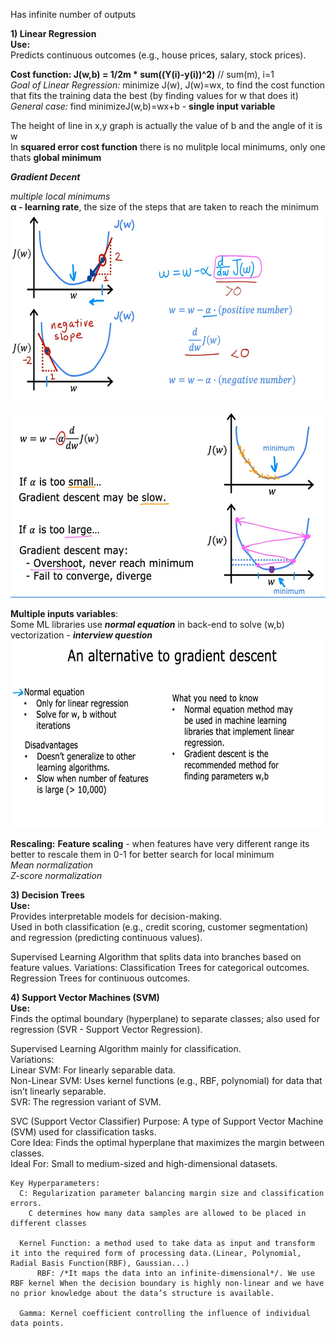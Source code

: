 Has infinite number of outputs

**1) Linear Regression**  
**Use:**  
    Predicts continuous outcomes (e.g., house prices, salary, stock prices).
   
  **Cost function: J(w,b) = 1/2m * sum((Y(i)-y(i))^2)** // sum(m), i=1  
  *Goal of Linear Regression:* minimize J(w), J(w)=wx, to find the cost function that fits the training data the best (by finding values for w that does it)  
  *General case:* find minimizeJ(w,b)=wx+b - **single input variable**
  
  The height of line in x,y graph is actually the value of b and the angle of it is w  
  In **squared error cost function** there is no mulitple local minimums, only one thats **global minimum**

***Gradient Decent*** 

*multiple local minimums*  
**&alpha; - learning rate**, the size of the steps that are taken to reach the minimum
<img src="Screenshot%202025-02-11%20005832.png" height="300">

<img src="Screenshot%202025-02-11%20013128.png" height="300">  

**Multiple inputs variables**:   
Some ML libraries use ***normal equation*** in back-end to solve (w,b) vectorization - ***interview question***  
<img src="Screenshot%202025-02-11%20160930.png" height="300">  

**Rescaling:**
**Feature scaling** - when features have very different range its better to rescale them in 0-1 for better search for local minimum  
*Mean normalization*  
*Z-score normalization*  
  

**3) Decision Trees**  
  **Use:**  
    Provides interpretable models for decision-making.  
    Used in both classification (e.g., credit scoring, customer segmentation) and regression (predicting continuous values).  

  Supervised Learning Algorithm that splits data into branches based on feature values.
  Variations:
    Classification Trees for categorical outcomes.
    Regression Trees for continuous outcomes.

**4) Support Vector Machines (SVM)**  
**Use:**  
    Finds the optimal boundary (hyperplane) to separate classes; also used for regression (SVR - Support Vector Regression).

  Supervised Learning Algorithm mainly for classification.  
  Variations:  
    Linear SVM: For linearly separable data.  
    Non-Linear SVM: Uses kernel functions (e.g., RBF, polynomial) for data that isn’t linearly separable.  
    SVR: The regression variant of SVM.

  SVC (Support Vector Classifier)
    Purpose: A type of Support Vector Machine (SVM) used for classification tasks.  
    Core Idea: Finds the optimal hyperplane that maximizes the margin between classes.  
    Ideal For: Small to medium-sized and high-dimensional datasets.  

    Key Hyperparameters:
      C: Regularization parameter balancing margin size and classification errors.  
        C determines how many data samples are allowed to be placed in different classes  

      Kernel Function: a method used to take data as input and transform it into the required form of processing data.(Linear, Polynomial, Radial Basis Function(RBF), Gaussian...)
          RBF: /*It maps the data into an infinite-dimensional*/. We use RBF kernel When the decision boundary is highly non-linear and we have no prior knowledge about the data’s structure is available.

      Gamma: Kernel coefficient controlling the influence of individual data points.
